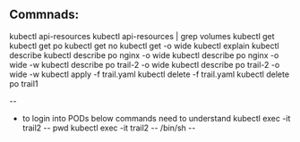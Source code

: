 

Commnads:
---------------

kubectl api-resources
kubectl api-resources | grep volumes
kubectl get <resource-type>
kubectl get po
kubectl get no
kubectl get <resource-type> -o wide
kubectl explain <resource-type>
kubectl describe <resource-type>  <resource-name> 
kubectl describe po nginx -o wide
kubectl describe po nginx -o wide -w
kubectl describe po trail-2 -o wide
kubectl describe po trail-2 -o wide -w
kubectl apply -f trail.yaml
kubectl delete -f trail.yaml
kubectl delete po trail1

--
* to login into PODs below commands need to understand
kubectl exec -it trail2 -- pwd
kubectl exec -it trail2 -- /bin/sh
--
